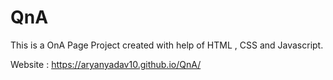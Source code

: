# QnA
 
This is a OnA Page Project created with help of HTML , CSS and Javascript.

Website :  https://aryanyadav10.github.io/QnA/
